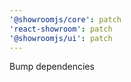```yaml
---
'@showroomjs/core': patch
'react-showroom': patch
'@showroomjs/ui': patch
---
```


Bump dependencies
